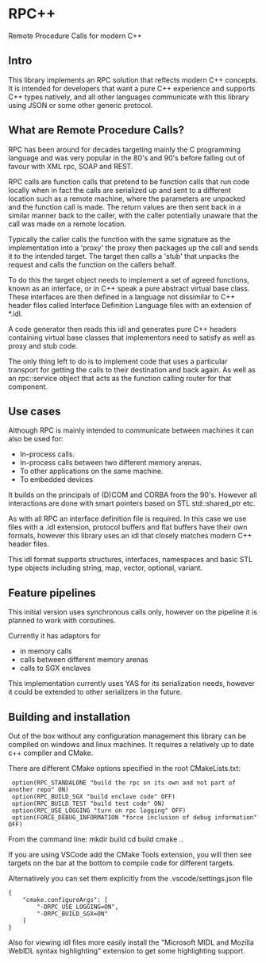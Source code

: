 # RPC++
Remote Procedure Calls for modern C++

## Intro
This library implements an RPC solution that reflects modern C++ concepts.  It is intended for developers that want a pure C++ experience and supports C++ types natively, and all other languages communicate with this library using JSON or some other generic protocol.  

## What are Remote Procedure Calls?
RPC has been around for decades targeting mainly the C programming language and was very popular in the 80's and 90's before falling out of favour with XML rpc, SOAP and REST.

RPC calls are function calls that pretend to be function calls that run code locally when in fact the calls are serialized up and sent to a different location such as a remote machine, where the parameters are unpacked and the function call is made.  The return values are then sent back in a similar manner back to the caller, with the caller potentially unaware that the call was made on a remote location.

Typically the caller calls the function with the same signature as the implementation into a 'proxy' the proxy then packages up the call and sends it to the intended target.  The target then calls a 'stub' that unpacks the request and calls the function on the callers behalf.

To do this the target object needs to implement a set of agreed functions, known as an interface, or in C++ speak a pure abstract virtual base class.  These interfaces are then defined in a language not dissimilar to C++ header files called Interface Definition Language files with an extension of *.idl.

A code generator then reads this idl and generates pure C++ headers containing virtual base classes that implementors need to satisfy as well as proxy and stub code.

The only thing left to do is to implement code that uses a particular transport for getting the calls to their destination and back again.  As well as an rpc::service object that acts as the function calling router for that component.

## Use cases

Although RPC is mainly intended to communicate between machines it can also be used for:
 * In-process calls.
 * In-process calls between two different memory arenas.
 * To other applications on the same machine.
 * To embedded devices

It builds on the principals of (D)COM and CORBA from the 90's. However all interactions are done with smart pointers based on STL std::shared_ptr etc.

As with all RPC an interface definition file is required.  In this case we use files with a .idl extension, protocol buffers and flat buffers have their own formats, however this library uses an idl that closely matches modern C++ header files. 

This idl format supports structures, interfaces, namespaces and basic STL type objects including string, map, vector, optional, variant.

## Feature pipelines

This initial version uses synchronous calls only, however on the pipeline it is planned to work with coroutines.

Currently it has adaptors for
 * in memory calls
 * calls between different memory arenas
 * calls to SGX enclaves

This implementation currently uses YAS for its serialization needs, however it could be extended to other serializers in the future.

## Building and installation
Out of the box without any configuration management this library can be compiled on windows and linux machines.  It requires a relatively up to date c++ compiler and CMake.

There are different CMake options specified in the root CMakeLists.txt:
```
 option(RPC_STANDALONE "build the rpc on its own and not part of another repo" ON)
 option(RPC_BUILD_SGX "build enclave code" OFF)
 option(RPC_BUILD_TEST "build test code" ON)
 option(RPC_USE_LOGGING "turn on rpc logging" OFF)
 option(FORCE_DEBUG_INFORMATION "force inclusion of debug information" OFF)
 ```

From the command line:
mkdir build
cd build
cmake ..

If you are using VSCode add the CMake Tools extension, you will then see targets on the bar at the bottom to compile code for different targets.

Alternatively you can set them explicitly from the .vscode/settings.json file

```
{
    "cmake.configureArgs": [
        "-DRPC_USE_LOGGING=ON",
        "-DRPC_BUILD_SGX=ON"
    ]
}
```

Also for viewing idl files more easily install the "Microsoft MIDL and Mozilla WebIDL syntax highlighting" extension to get some highlighting support.

